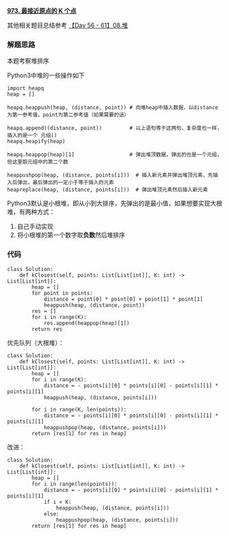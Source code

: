 **[973. 最接近原点的 K 个点](https://leetcode-cn.com/problems/k-closest-points-to-origin/)**

其他相关题目总结参考
[【Day 56 - 61】08.堆](https://github.com/Liu821218213/LeetCode-Orust/tree/master/LeetCode%2B%2B)



### 解题思路
本题考察堆排序

Python3中堆的一些操作如下

```Python3
import heapq
heap = []

heapq.heappush(heap, (distance, point)) # 向堆heap中插入数据，以distance为第一参考值，point为第二参考值（如果需要的话）

heapq.append((distance, point))         # 以上语句等于这两句，复杂度也一样，插入的是一个 元组()
heapq.heapify(heap)

heapq.heappop(heap)[1]                  # 弹出堆顶数据，弹出的也是一个元组，但这里取元组中的第二个数

heappushpop(heap, (distance, points[i]))  # 插入新元素并弹出堆顶元素，先插入后弹出，最后弹出的一定小于等于插入的元素
heapreplace(heap, (distance, points[i]))  # 弹出堆顶元素然后插入新元素
```

Python3默认是小根堆，即从小到大排序，先弹出的是最小值，如果想要实现大根堆，有两种方式：
1. 自己手动实现
2. 将小根堆的第一个数字取**负数**然后堆排序



### 代码
```Python3
class Solution:
    def kClosest(self, points: List[List[int]], K: int) -> List[List[int]]:
        heap = []
        for point in points:
            distance = point[0] * point[0] + point[1] * point[1]
            heappush(heap, (distance, point))
        res = []
        for i in range(K):
            res.append(heappop(heap)[1])
        return res
```

优先队列（大根堆）：
```Python3
class Solution:
    def kClosest(self, points: List[List[int]], K: int) -> List[List[int]]:
        heap = []
        for i in range(K):
            distance = - points[i][0] * points[i][0] - points[i][1] * points[i][1]
            heappush(heap, (distance, points[i]))
        
        for i in range(K, len(points)):
            distance = - points[i][0] * points[i][0] - points[i][1] * points[i][1]
            heappushpop(heap, (distance, points[i]))
        return [res[1] for res in heap]
```
改进：
```Python3
class Solution:
    def kClosest(self, points: List[List[int]], K: int) -> List[List[int]]:
        heap = []
        for i in range(len(points)):
            distance = - points[i][0] * points[i][0] - points[i][1] * points[i][1]
            if i < K:
                heappush(heap, (distance, points[i]))
            else:
                heappushpop(heap, (distance, points[i]))
        return [res[1] for res in heap]
```

